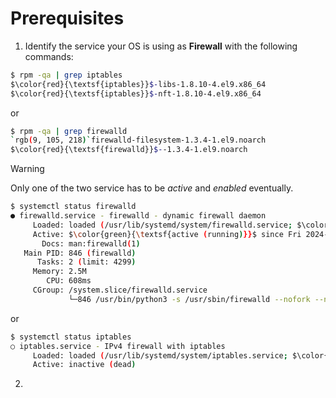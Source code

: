 # Prerequisites
1. Identify the service your OS is using as **Firewall** with the following commands:
  ```bash
  $ rpm -qa | grep iptables
  $\color{red}{\textsf{iptables}}$-libs-1.8.10-4.el9.x86_64
  $\color{red}{\textsf{iptables}}$-nft-1.8.10-4.el9.x86_64
  ```
  or
  ```bash
  $ rpm -qa | grep firewalld
  `rgb(9, 105, 218)`firewalld-filesystem-1.3.4-1.el9.noarch
  $\color{red}{\textsf{firewalld}}$--1.3.4-1.el9.noarch
  ```
  > [!WARNING]
  > Only one of the two service has to be *active* and *enabled* eventually.
  ```bash
  $ systemctl status firewalld
  ● firewalld.service - firewalld - dynamic firewall daemon
       Loaded: loaded (/usr/lib/systemd/system/firewalld.service; $\color{green}{\textsf{enabled}}$; preset: $\color{green}{\textsf{enabled}}$)
       Active: $\color{green}{\textsf{active (running)}}$ since Fri 2024-09-06 20:21:19 CEST; 14min ago
         Docs: man:firewalld(1)
     Main PID: 846 (firewalld)
        Tasks: 2 (limit: 4299)
       Memory: 2.5M
          CPU: 608ms
       CGroup: /system.slice/firewalld.service
               └─846 /usr/bin/python3 -s /usr/sbin/firewalld --nofork --nopid
  ```
  or
  ```bash
  $ systemctl status iptables
  ○ iptables.service - IPv4 firewall with iptables
       Loaded: loaded (/usr/lib/systemd/system/iptables.service; $\color{red}{\textsf{disabled}}$; preset: $\color{red}{\textsf{disabled}}$)
       Active: inactive (dead)
  ```
2. 
